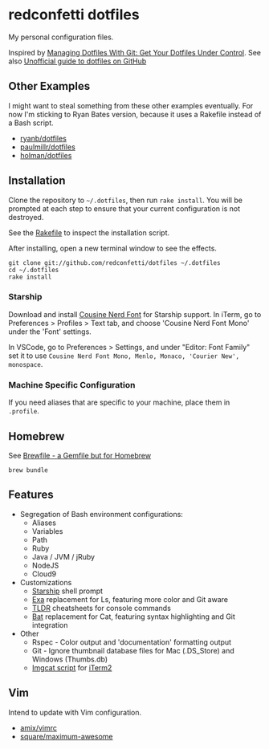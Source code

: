 # redconfetti dotfiles

My personal configuration files.

Inspired by [Managing Dotfiles With Git: Get Your Dotfiles Under Control](https://www.foraker.com/blog/get-your-dotfiles-under-control).
See also [Unofficial guide to dotfiles on GitHub](http://dotfiles.github.io/)

## Other Examples

I might want to steal something from these other examples eventually. For now I'm sticking to Ryan Bates version, because it uses a Rakefile instead of a Bash script.

* [ryanb/dotfiles](https://github.com/ryanb/dotfiles)
* [paulmillr/dotfiles](https://github.com/paulmillr/dotfiles/blob/master/bootstrap-new-system.sh)
* [holman/dotfiles](https://github.com/holman/dotfiles)

## Installation

Clone the repository to `~/.dotfiles`, then run `rake install`. You will be prompted at each step to ensure that your current configuration is not destroyed.

See the [Rakefile](./Rakefile) to inspect the installation script.

After installing, open a new terminal window to see the effects.

``` shell
git clone git://github.com/redconfetti/dotfiles ~/.dotfiles
cd ~/.dotfiles
rake install
```

### Starship

Download and install [Cousine Nerd Font](https://www.nerdfonts.com/font-downloads) for Starship support.
In iTerm, go to Preferences > Profiles > Text tab, and choose 'Cousine Nerd Font Mono'
under the 'Font' settings.

In VSCode, go to Preferences > Settings, and under "Editor: Font Family" set
it to use `Cousine Nerd Font Mono, Menlo, Monaco, 'Courier New', monospace`.

### Machine Specific Configuration

If you need aliases that are specific to your machine, place them in `.profile`.

## Homebrew

See [Brewfile - a Gemfile but for Homebrew](https://robots.thoughtbot.com/brewfile-a-gemfile-but-for-homebrew)

``` shell
brew bundle
```

## Features

* Segregation of Bash environment configurations:
  * Aliases
  * Variables
  * Path
  * Ruby
  * Java / JVM / jRuby
  * NodeJS
  * Cloud9
* Customizations
  * [Starship] shell prompt
  * [Exa] replacement for Ls, featuring more color and Git aware
  * [TLDR] cheatsheets for console commands
  * [Bat] replacement for Cat, featuring syntax highlighting and Git integration
* Other
  * Rspec - Color output and 'documentation' formatting output
  * Git - Ignore thumbnail database files for Mac (.DS_Store) and Windows
    (Thumbs.db)
  * [Imgcat script] for [iTerm2]

[Starship]: https://starship.rs/
[Exa]: https://the.exa.website/
[TLDR]: https://github.com/tldr-pages/tldr
[Bat]: https://github.com/sharkdp/bat
[Imgcat script]: https://iterm2.com/documentation-images.html
[iTerm2]: https://iterm2.com/index.html

## Vim

Intend to update with Vim configuration.

* [amix/vimrc](https://github.com/amix/vimrc/blob/master/vimrcs/basic.vim)
* [square/maximum-awesome](https://github.com/square/maximum-awesome)
